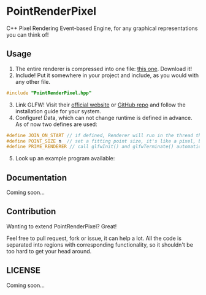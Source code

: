 # PointRenderPixel
C++ Pixel Rendering Event-based Engine, for any graphical representations you can think of!

## Usage
1. The entire renderer is compressed into one file: [this one](PointRenderPixel.hpp). Download it!
2. Include! Put it somewhere in your project and include, as you would with any other file.
```cpp
#include "PointRenderPixel.hpp"
```
3. Link GLFW! Visit their [official website](https://www.glfw.org/) or [GitHub repo](https://github.com/glfw/glfw) and follow the installation guide for your system.
4. Configure! Data, which can not change runtime is defined in advance. As of now two defines are used:
```cpp
#define JOIN_ON_START // if defined, Renderer will run in the thread this method was called on, otherwise - in parallel
#define POINT_SIZE n  // set a fitting point size, it's like a pixel, but size of n
#define PRIME_RENDERER // call glfwInit() and glfwTerminate() automatically
```
5. Look up an example program available: 

## Documentation
Coming soon...

## Contribution
Wanting to extend PointRenderPixel? Great!

Feel free to pull request, fork or issue, it can help a lot. All the code is separated into regions with 
corresponding functionality, so it shouldn't be too hard to get your head around.

## LICENSE
Coming soon...

